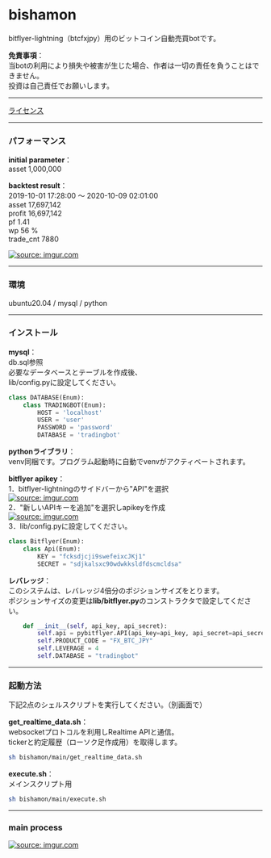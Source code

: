 # bishamon
bitflyer-lightning（btcfxjpy）用のビットコイン自動売買botです。  

**免責事項**：  
当botの利用により損失や被害が生じた場合、作者は一切の責任を負うことはできません。  
投資は自己責任でお願いします。　　

---
[ライセンス](https://github.com/yuta-komura/bishamon/blob/master/LICENSE)

---    
### パフォーマンス
**initial parameter**：  
asset 1,000,000  

**backtest result**：  
2019-10-01 17:28:00 〜 2020-10-09 02:01:00  
asset 17,697,142  
profit 16,697,142  
pf 1.41  
wp 56 %  
trade_cnt 7880  

<a href="https://imgur.com/PO6I4zS"><img src="https://i.imgur.com/PO6I4zS.png" title="source: imgur.com" /></a>

---  
### 環境  
ubuntu20.04 / mysql / python

---  
### インストール  
**mysql**：  
db.sql参照  
必要なデータベースとテーブルを作成後、  
lib/config.pyに設定してください。
```python:config.py
class DATABASE(Enum):
    class TRADINGBOT(Enum):
        HOST = 'localhost'
        USER = 'user'
        PASSWORD = 'password'
        DATABASE = 'tradingbot'
```

**pythonライブラリ**：  
venv同梱です。プログラム起動時に自動でvenvがアクティベートされます。  

**bitflyer apikey**：  
1．bitflyer-lightningのサイドバーから"API"を選択  
<a href="https://imgur.com/afZrmWf"><img src="https://i.imgur.com/afZrmWf.png" title="source: imgur.com" /></a>  
2．"新しいAPIキーを追加"を選択しapikeyを作成  
<a href="https://imgur.com/x56kiBy"><img src="https://i.imgur.com/x56kiBy.png" title="source: imgur.com" /></a>  
3．lib/config.pyに設定してください。
```python:config.py
class Bitflyer(Enum):
    class Api(Enum):
        KEY = "fcksdjcji9swefeixcJKj1"
        SECRET = "sdjkalsxc90wdwkksldfdscmcldsa"
```

**レバレッジ**：  
このシステムは、レバレッジ4倍分のポジションサイズをとります。  
ポジションサイズの変更は**lib/bitflyer.py**のコンストラクタで設定してください。  
```python:bitflyer.py
    def __init__(self, api_key, api_secret):
        self.api = pybitflyer.API(api_key=api_key, api_secret=api_secret)
        self.PRODUCT_CODE = "FX_BTC_JPY"
        self.LEVERAGE = 4
        self.DATABASE = "tradingbot"
```
---  
### 起動方法  
下記2点のシェルスクリプトを実行してください。（別画面で）  

**get_realtime_data.sh**：  
websocketプロトコルを利用しRealtime APIと通信。  
tickerと約定履歴（ローソク足作成用）を取得します。  
```bash
sh bishamon/main/get_realtime_data.sh
```
**execute.sh**：  
メインスクリプト用  
```bash
sh bishamon/main/execute.sh 
```
---  
### main process  
<a href="https://imgur.com/fes0Im6"><img src="https://i.imgur.com/fes0Im6.png" title="source: imgur.com" /></a>